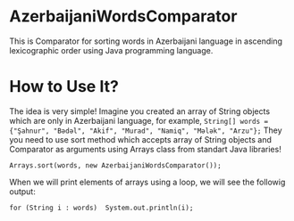 # AzerbaijaniWordsComparator
This is Comparator for sorting words in Azerbaijani language in ascending lexicographic order using Java programming language.
# How to Use It?
The idea is very simple! Imagine you created an array of String objects which are only in Azerbaijani language, for example,
`String[] words = {"Şahnur", "Bədəl", "Akif", "Murad", "Namiq", "Mələk", "Arzu"};`
They you need to use sort method which accepts array of String objects and Comparator as arguments using Arrays class from standart Java libraries!

`Arrays.sort(words, new AzerbaijaniWordsComparator());`

When we will print elements of arrays using a loop, we will see the followig output:

`for (String i : words) 
        System.out.println(i);`


        
